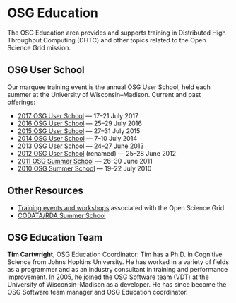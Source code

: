 # OSG Education

The OSG Education area provides and supports training in Distributed High Throughput Computing (DHTC) and other topics
related to the Open Science Grid mission.

## OSG User School

Our marquee training event is the annual OSG User School, held each summer at the University of Wisconsin–Madison.
Current and past offerings:

- [2017 OSG User School](/user-school/2017/index.md) — 17–21 July 2017
- [2016 OSG User School](/user-school/2016/index.md) — 25–29 July 2016
- [2015 OSG User School](/user-school/2015/index.md) — 27–31 July 2015
- [2014 OSG User School](/user-school/2014/index.md) — 7–10 July 2014
- [2013 OSG User School](/user-school/2013/index.md) — 24–27 June 2013
- [2012 OSG User School](/user-school/2012/index.md) (renamed) — 25–28 June 2012
- [2011 OSG Summer School](/user-school/2011/index.md) — 26–30 June 2011
- [2010 OSG Summer School](/user-school/2010/index.md) — 19–22 July 2010

## Other Resources

- [Training events and workshops](GridWorkshops) associated with the Open Science Grid
- [CODATA/RDA Summer School](RDASummerSchool)

## OSG Education Team

**Tim Cartwright**, OSG Education Coordinator: Tim has a Ph.D. in Cognitive Science from Johns Hopkins University.  He
has worked in a variety of fields as a programmer and as an industry consultant in training and performance improvement.
In 2005, he joined the OSG Software team (VDT) at the University of Wisconsin–Madison as a developer.  He has since
become the OSG Software team manager and OSG Education coordinator.
